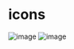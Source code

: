 # icons
![image](https://github.com/Colleen1127/photos/assets/96058200/426c66f0-d858-41c8-95b5-0f93750b17c0)
![image](https://github.com/Colleen1127/photos/assets/96058200/c09f21ef-1c63-49fd-861a-12cd1bd1b9de)
<i class="fi fi-rr-list"></i>

